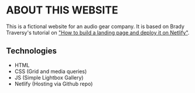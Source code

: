 # ABOUT THIS WEBSITE
This is a fictional website for an audio gear company. It is based on Brady Traversy's tutorial on ["How to build a landing page and deploy it on Netlify"](https://www.youtube.com/watch?v=61R5kn_kYwY).

## Technologies
* HTML
* CSS (Grid and media queries)
* JS (Simple Lightbox Gallery)
* Netlify (Hosting via Github repo)
